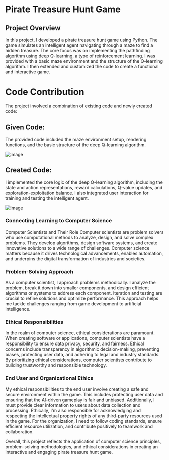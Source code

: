 # Pirate Treasure Hunt Game
## Project Overview
In this project, I developed a pirate treasure hunt game using Python. The game simulates an intelligent agent navigating through a maze to find a hidden treasure. The core focus was on implementing the pathfinding algorithm using deep Q-learning, a type of reinforcement learning. I was provided with a basic maze environment and the structure of the Q-learning algorithm. I then extended and customized the code to create a functional and interactive game.

# Code Contribution
The project involved a combination of existing code and newly created code:

## Given Code: 
The provided code included the maze environment setup, rendering functions, and the basic structure of the deep Q-learning algorithm.

![image](https://github.com/BKemp2017/CS-370/assets/92835044/431e0397-a3f9-487c-8461-0adf4e38a877)


## Created Code: 
I implemented the core logic of the deep Q-learning algorithm, including the state and action representations, reward calculations, Q-value updates, and exploration-exploitation balance. I also integrated user interaction for training and testing the intelligent agent.

![image](https://github.com/BKemp2017/CS-370/assets/92835044/9b1f16bd-be1e-4816-98f1-bf191521da2b)



### Connecting Learning to Computer Science
Computer Scientists and Their Role
Computer scientists are problem solvers who use computational methods to analyze, design, and solve complex problems. They develop algorithms, design software systems, and create innovative solutions to a wide range of challenges. Computer science matters because it drives technological advancements, enables automation, and underpins the digital transformation of industries and societies.

### Problem-Solving Approach
As a computer scientist, I approach problems methodically. I analyze the problem, break it down into smaller components, and design efficient algorithms or systems to address each component. Iteration and testing are crucial to refine solutions and optimize performance. This approach helps me tackle challenges ranging from game development to artificial intelligence.

### Ethical Responsibilities
In the realm of computer science, ethical considerations are paramount. When creating software or applications, computer scientists have a responsibility to ensure data privacy, security, and fairness. Ethical concerns include transparency in algorithmic decision-making, preventing biases, protecting user data, and adhering to legal and industry standards. By prioritizing ethical considerations, computer scientists contribute to building trustworthy and responsible technology.

### End User and Organizational Ethics
My ethical responsibilities to the end user involve creating a safe and secure environment within the game. This includes protecting user data and ensuring that the AI-driven gameplay is fair and unbiased. Additionally, I must provide clear information to users about data collection and processing. Ethically, I'm also responsible for acknowledging and respecting the intellectual property rights of any third-party resources used in the game. For the organization, I need to follow coding standards, ensure efficient resource utilization, and contribute positively to teamwork and collaboration.

Overall, this project reflects the application of computer science principles, problem-solving methodologies, and ethical considerations in creating an interactive and engaging pirate treasure hunt game.
